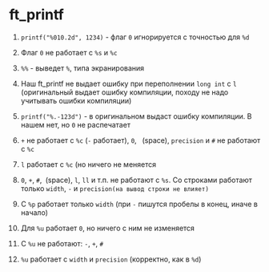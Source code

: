 # ft_printf

  1. `printf("%010.2d", 1234)` - флаг `0` игнорируется с точностью для `%d`

  2. Флаг `0` не работает с `%s` и `%c`

  3. `%%` - выведет `%`, типа экранирования

  4. Наш ft_printf не выдает ошибку при переполнении `long int` с `l` (оригинальный выдает ошибку компиляции, походу не надо учитывать ошибки компиляции)
  
  5. `printf("%.-123d")` - в оригинальном выдаст ошибку компиляции. В нашем нет, но `0` не распечатает
  
  6. `+` не работает с `%c` (`-` работает), `0`, ` `(space), `precision` и `#` не работают с `%c`
  
  7. `l` работает с `%c` (но ничего не меняется
  
  8. `0`, `+`, `#`,` `(space), `l`, `ll` и т.п. не работают с `%s`. Со строками работают только `width`, `-` и `precision(на вывод строки не влияет)`
  
  9. С `%p` работает только  `width` (при `-` пишутся пробелы в конец, иначе в начало)
  
  10. Для `%u` работает `0`, но ничего с ним не изменяется
  
  11. С `%u` не работают: `-`, `+`, `#`
  
  12. `%u` работает с `width` и `precision` (корректно, как в `%d`)
